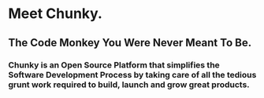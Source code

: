 # Meet Chunky.

## The Code Monkey You Were Never Meant To Be.

### Chunky is an **Open Source Platform** that **simplifies** the Software Development Process by taking care of all the tedious grunt work required to **build**, **launch** and **grow** great products.
